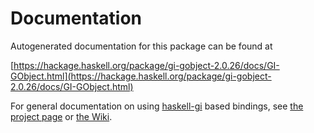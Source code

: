 # Documentation
Autogenerated documentation for this package can be found at

[https://hackage.haskell.org/package/gi-gobject-2.0.26/docs/GI-GObject.html](https://hackage.haskell.org/package/gi-gobject-2.0.26/docs/GI-GObject.html)

For general documentation on using [haskell-gi](https://github.com/haskell-gi/haskell-gi) based bindings, see [the project page](https://github.com/haskell-gi/haskell-gi) or [the Wiki](https://github.com/haskell-gi/haskell-gi/wiki).
